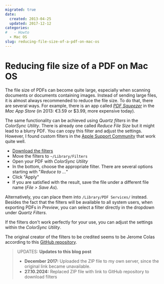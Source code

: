 ```yaml
---
migrated: true
date:
  created: 2013-04-25
  updated: 2017-12-12
categories:
#   - Howto
  - Mac OS
slug: reducing-file-size-of-a-pdf-on-mac-os
---
```


# Reducing file size of a PDF on Mac OS

The file size of PDFs can become quite large, especially when scanning documents or documents containing images.
Instead of sending large files, it is almost always recommended to reduce the file size.
To do that, there are several ways.
For example, there is an app called [_PDF Squeezer_](https://apps.apple.com/de/app/pdf-squeezer-4/id1502111349?l=en-GB&mt=12 "PDF Squeezer") in the _Mac App Store_ (in 2013: €3.59 or $3.99, more expensive today).

The same functionality can be achieved using _Quartz filters_ in the _ColorSync Utility_.
There is already one called _Reduce File Size_ but it might lead to a blurry PDF.
You can copy this filter and adjust the settings.
However, I found custom filters in the [Apple Support Community](https://discussions.apple.com/message/21402148#21402148 "Apple Support Community") that work quite well.

- [Download the filters](https://github.com/joshcarr/Apple-Quartz-Filters "Download Quartz filters to reduce file size of PDFs")
- Move the filters to `~/Library/Filters`
- Open your PDF with _ColorSync Utility_
- In the bottom, choose the appropriate filter.
    There are several options starting with "_Reduce to ..._"
- Click "Apply"
- If you are satisfied with the result, save the file under a different file name (_File > Save As_).

Alternatively, you can place them into `/Library/PDF Services/` instead.
Besides the fact that the filters will be available to all system users, when exporting PDFs in _Preview_, you can select a filter directly in the dropdown under _Quartz Filters_.

If the filters don't work perfectly for your use, you can adjust the settings within the _ColorSync Utility_.

The original creator of the filters to be credited seems to be Jerome Colas according to this [GitHub repository](https://github.com/joshcarr/Apple-Quartz-Filters).

> UPDATES: **Updates to this blog post**
>
> - **December 2017:** Uploaded the ZIP file to my own server, since the original link became unavailable.
> - **27.10.2024:** Replaced ZIP file with link to GitHub repository to download filters
